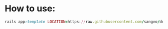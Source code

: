 # How to use:
```ruby
rails app:template LOCATION=https://raw.githubusercontent.com/sangvo/dockerize-rails/master/template.rb
```
